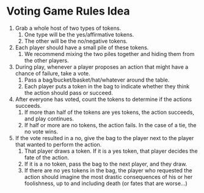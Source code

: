 # Voting Game Rules Idea

1. Grab a whole host of two types of tokens.
   1. One type will be the yes/affirmative tokens.
   1. The other will be the no/negative tokens.
1. Each player should have a small pile of these tokens.
   1. We recommend mixing the two piles together and hiding them from the other
      players.
1. During play, whenever a player proposes an action that might have a chance of
   failure, take a vote.
   1. Pass a bag/bucket/basket/hat/whatever around the table.
   1. Each player puts a token in the bag to indicate whether they think the
      action should pass or succeed.
1. After everyone has voted, count the tokens to determine if the actions
   succeeds.
   1. If more than half of the tokens are yes tokens, the action succeeds, and
      play continues.
   1. If half or more are no tokens, the action fails. In the case of a tie, the
      no vote wins.
1. If the vote resulted in a no, give the bag to the player next to the player
   that wanted to perform the action.
   1. That player draws a token. If it is a yes token, that player decides the
      fate of the action.
   1. If it is a no token, pass the bag to the next player, and they draw.
   1. If there are no yes tokens in the bag, the player who requested the action
      should imagine the most drastic consequences of his or her foolishness, up
      to and including death (or fates that are worse...)
